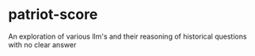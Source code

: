 # patriot-score
An exploration of various llm's and their reasoning of historical questions with no clear answer

